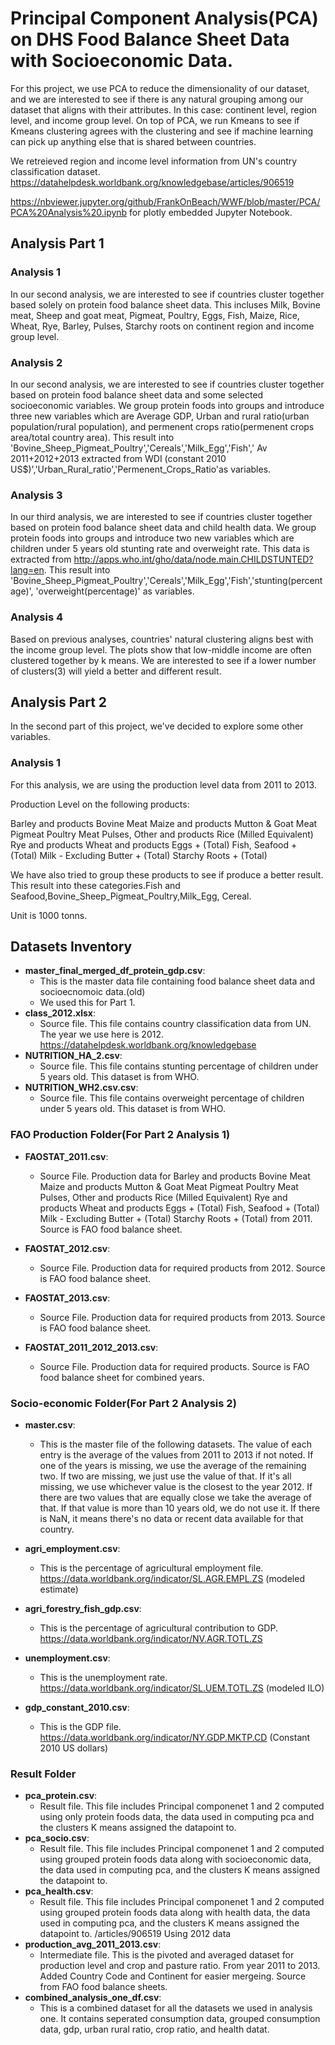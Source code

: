 # Principal Component Analysis(PCA) on DHS Food Balance Sheet Data with Socioeconomic Data.

For this project, we use PCA to reduce the dimensionality of our dataset, and we are interested to see if there is any natural grouping among our dataset that aligns with their attributes. In this case: continent level, region level, and income group level.  On top of PCA, we run Kmeans to see if Kmeans clustering agrees with the clustering and see if machine learning can pick up anything else that is shared between countries. 

We retreieved region and income level information from UN's country classification dataset. 
https://datahelpdesk.worldbank.org/knowledgebase/articles/906519

https://nbviewer.jupyter.org/github/FrankOnBeach/WWF/blob/master/PCA/PCA%20Analysis%20.ipynb for plotly embedded Jupyter Notebook. 

## Analysis Part 1

### Analysis 1

In our second analysis, we are interested to see if countries cluster together based solely on protein food balance sheet data. This incluses Milk, Bovine meat, Sheep and goat meat, Pigmeat, Poultry, Eggs, Fish, Maize, Rice, Wheat, Rye, Barley, Pulses, Starchy roots on continent region and income group level. 


### Analysis 2

In our second analysis, we are interested to see if countries cluster together based on protein food balance sheet data and some selected socioeconomic variables. We group protein foods into groups and introduce three new variables which are Average GDP, Urban and rural ratio(urban population/rural population), and permenent crops ratio(permenent crops area/total country area). This result into 'Bovine_Sheep_Pigmeat_Poultry','Cereals','Milk_Egg','Fish',' Av 2011+2012+2013 extracted from WDI (constant 2010 US$)','Urban_Rural_ratio','Permenent_Crops_Ratio'as variables.

### Analysis 3

In our third analysis, we are interested to see if countries cluster together based on protein food balance sheet data and child health data. We group protein foods into groups and introduce two new variables which are children under 5 years old stunting rate and overweight rate. This data is extracted from http://apps.who.int/gho/data/node.main.CHILDSTUNTED?lang=en.  This result into 'Bovine_Sheep_Pigmeat_Poultry','Cereals','Milk_Egg','Fish','stunting(percentage)', 'overweight(percentage)' as variables. 

### Analysis 4

Based on previous analyses, countries' natural clustering aligns best with the income group level. The plots show that low-middle income are often clustered together by k means. We are interested to see if a lower number of clusters(3) will yield a better and different result.

## Analysis Part 2 

In the second part of this project, we've decided to explore some other variables. 

### Analysis 1 

For this analysis, we are using the production level data from 2011 to 2013. 

Production Level on the following products:

Barley and products Bovine Meat Maize and products Mutton & Goat Meat Pigmeat Poultry Meat Pulses, Other and products Rice (Milled Equivalent) Rye and products Wheat and products Eggs + (Total) Fish, Seafood + (Total) Milk - Excluding Butter + (Total) Starchy Roots + (Total)

We have also tried to group these products to see if produce a better result. This result into these categories.Fish and Seafood,Bovine_Sheep_Pigmeat_Poultry,Milk_Egg, Cereal.

Unit is 1000 tonns.

## Datasets Inventory

- **master_final_merged_df_protein_gdp.csv**:
  - This is the master data file containing food balance sheet data and socioecnomoic data.(old) 
  - We used this for Part 1. 
- **class_2012.xlsx**:
  - Source file. This file contains country classification data from UN. The year we use here is 2012. https://datahelpdesk.worldbank.org/knowledgebase  
- **NUTRITION_HA_2.csv**:
  - Source file. This file contains stunting percentage of children under 5 years old. This dataset is from WHO.  
- **NUTRITION_WH2.csv.csv**:
  - Source file. This file contains overweight percentage of children under 5 years old. This dataset is from WHO. 
  
### FAO Production Folder(For Part 2 Analysis 1)
- **FAOSTAT_2011.csv**:
  - Source File. Production data for Barley and products Bovine Meat Maize and products Mutton & Goat Meat Pigmeat Poultry Meat Pulses, Other and products Rice (Milled Equivalent) Rye and products Wheat and products Eggs + (Total) Fish, Seafood + (Total) Milk - Excluding Butter + (Total) Starchy Roots + (Total) from 2011. Source is FAO food balance sheet. 

- **FAOSTAT_2012.csv**:
  - Source File. Production data for required products from 2012. Source is FAO food balance sheet. 

- **FAOSTAT_2013.csv**:
  - Source File. Production data for required products from 2013. Source is FAO food balance sheet. 

- **FAOSTAT_2011_2012_2013.csv**:
  - Source File. Production data for required products. Source is FAO food balance sheet for combined years. 

### Socio-economic Folder(For Part 2 Analysis 2)
- **master.csv**:
  - This is the master file of the following datasets. The value of each entry is the average of the values from 2011 to 2013 if not noted. If one of the years is missing, we use the average of the remaining two. If two are missing, we just use the value of that.  If it's all missing, we use whichever value is the closest to the year 2012. If there are two values that are equally close we take the average of that. If that value is more than 10 years old, we do not use it. If there is NaN, it means there's no data or recent data available for that country. 
  
- **agri_employment.csv**:
  - This is the percentage of agricultural employment file.  https://data.worldbank.org/indicator/SL.AGR.EMPL.ZS (modeled estimate)
- **agri_forestry_fish_gdp.csv**:
  - This is the percentage of agricultural contribution to GDP.  https://data.worldbank.org/indicator/NV.AGR.TOTL.ZS 
- **unemployment.csv**:
  - This is the unemployment rate.  https://data.worldbank.org/indicator/SL.UEM.TOTL.ZS (modeled ILO)
- **gdp_constant_2010.csv**:
  - This is the GDP file.  https://data.worldbank.org/indicator/NY.GDP.MKTP.CD (Constant 2010 US dollars)
  
### Result Folder
- **pca_protein.csv**:
  - Result file. This file includes Principal componenet 1 and 2 computed using only protein foods data, the data used in computing pca and the clusters K means assigned the datapoint to. 
- **pca_socio.csv**:
  - Result file. This file includes Principal componenet 1 and 2 computed using grouped protein foods data along with socioeconomic data, the data used in computing pca,  and the clusters K means assigned the datapoint to.
- **pca_health.csv**:
  - Result file. This file includes Principal componenet 1 and 2 computed using grouped protein foods data along with health data, the data used in computing pca,  and the clusters K means assigned the datapoint to.
/articles/906519 Using 2012 data
- **production_avg_2011_2013.csv**:
  - Intermediate file. This is the pivoted and averaged dataset for production level and crop and pasture ratio. From year 2011 to 2013. Added Country Code and Continent for easier mergeing. Source from FAO food balance sheets. 
- **combined_analysis_one_df.csv**:
  - This is a combined dataset for all the datasets we used in analysis one. It contains seperated consumption data, grouped consumption data, gdp, urban rural ratio, crop ratio, and health datat. 
  
  
  
